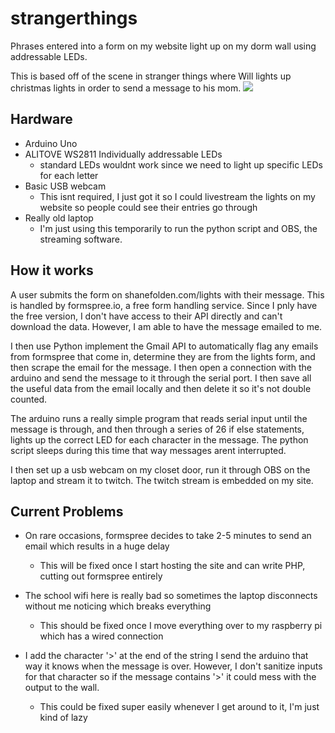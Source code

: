 # strangerthings
Phrases entered into a form on my website light up on my dorm wall using addressable LEDs.

This is based off of the scene in stranger things where Will lights up christmas lights in order to send a message to his mom.
![](outputgif.gif)


## Hardware
- Arduino Uno 
- ALITOVE WS2811 Individually addressable LEDs 
  - standard LEDs wouldnt work since we need to light up specific LEDs for each letter
- Basic USB webcam 
  - This isnt required, I just got it so I could livestream the lights on my website so people could see their entries go through
 - Really old laptop
    - I'm just using this temporarily to run the python script and OBS, the streaming software. 
  
## How it works

A user submits the form on shanefolden.com/lights with their message. This is handled by formspree.io, a free form handling service. Since I pnly have the free version, I don't have access to their API directly and can't download the data. However, I am able to have the message emailed to me. 

I then use Python implement the Gmail API  to automatically flag any emails from formspree that come in, determine they are from the lights form, and then scrape the email for the message. I then open a connection with the arduino and send the message to it through the serial port. I then save all the useful data from the email locally and then delete it so it's not double counted.

The arduino runs a really simple program that reads serial input until the message is through, and then through a series of 26 if else statements, lights up the correct LED for each character in the message. The python script sleeps during this time that way messages arent interrupted.

I then set up a usb webcam on my closet door, run it through OBS on the laptop and stream it to twitch. The twitch stream is embedded on my site. 

## Current Problems
- On rare occasions, formspree decides to take 2-5 minutes to send an email which results in a huge delay
  - This will be fixed once I start hosting the site and can write PHP, cutting out formspree entirely
  
- The school wifi here is really bad so sometimes the laptop disconnects without me noticing which breaks everything
  - This should be fixed once I move everything over to my raspberry pi which has a wired connection
  
- I add the character '>' at the end of the string I send the arduino that way it knows when the message is over. However, I don't sanitize inputs for that character so if the message contains '>' it could mess with the output to the wall. 
    - This could be fixed super easily whenever I get around to it, I'm just kind of lazy
 



